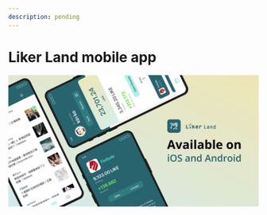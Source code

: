 ```yaml
---
description: pending
---
```


# Liker Land mobile app

![](../../.gitbook/assets/likecoin_ad72_appstore_og_ios_android.png)

